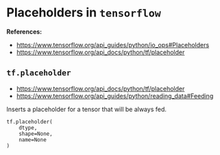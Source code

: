 # Placeholders in `tensorflow`


**References:**
- https://www.tensorflow.org/api_guides/python/io_ops#Placeholders
- https://www.tensorflow.org/api_docs/python/tf/placeholder


## `tf.placeholder`

- https://www.tensorflow.org/api_docs/python/tf/placeholder
- https://www.tensorflow.org/api_guides/python/reading_data#Feeding

Inserts a placeholder for a tensor that will be always fed.

~~~~
tf.placeholder(
    dtype,
    shape=None,
    name=None
)
~~~~

